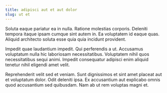 ```yaml
---
title: adipisci aut et aut dolor
slug: ut et
---
```


Soluta eaque pariatur ea in nulla. Ratione molestias corporis. Deleniti tempora itaque ipsam cumque sint autem in. Ea voluptatem id eaque quas. Aliquid architecto soluta esse quia quia incidunt provident.

Impedit quae laudantium impedit. Qui perferendis a ut. Accusamus voluptatum nulla hic laboriosam necessitatibus. Voluptatem nihil quos necessitatibus sequi animi. Impedit consequatur adipisci enim aliquid tenetur nihil eligendi amet velit.

Reprehenderit velit sed et veniam. Sunt dignissimos et sint amet placeat aut et voluptatum dolor. Odit deleniti ipsa. Ex accusantium aut explicabo omnis quod accusantium sed quibusdam. Nam ab ut rem voluptas magni et.
